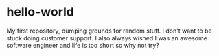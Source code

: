# hello-world
My first repository, dumping grounds for random stuff.
I don't want to be stuck doing customer support. I also always wished I was an awesome software engineer and life is too short so why not try?
